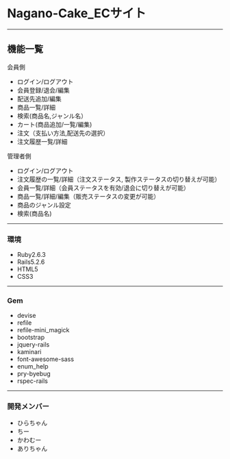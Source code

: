 # Nagano-Cake_ECサイト
__________

## 機能一覧
会員側
- ログイン/ログアウト
- 会員登録/退会/編集
- 配送先追加/編集
- 商品一覧/詳細
- 検索(商品名,ジャンル名）
- カート(商品追加/一覧/編集)
- 注文（支払い方法,配送先の選択）
- 注文履歴一覧/詳細

管理者側
- ログイン/ログアウト
- 注文履歴の一覧/詳細（注文ステータス, 製作ステータスの切り替えが可能）
- 会員一覧/詳細（会員ステータスを有効/退会に切り替えが可能）
- 商品一覧/詳細/編集（販売ステータスの変更が可能）
- 商品のジャンル設定
- 検索(商品名)

___________

### 環境
- Ruby2.6.3
- Rails5.2.6
- HTML5
- CSS3

___________

### Gem
- devise
- refile
- refile-mini_magick
- bootstrap
- jquery-rails
- kaminari
- font-awesome-sass
- enum_help
- pry-byebug
- rspec-rails

___________

### 開発メンバー
- ひらちゃん
- ちー
- かわむー
- ありちゃん

